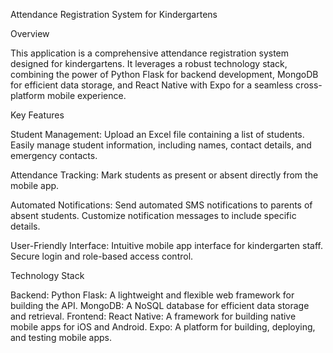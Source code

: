 Attendance Registration System for Kindergartens

Overview

This application is a comprehensive attendance registration system designed for kindergartens. It leverages a robust technology stack, combining the power of Python Flask for backend development, MongoDB for efficient data storage, and React Native with Expo for a seamless cross-platform mobile experience.

Key Features

Student Management:
Upload an Excel file containing a list of students.
Easily manage student information, including names, contact details, and emergency contacts.

Attendance Tracking:
Mark students as present or absent directly from the mobile app.

Automated Notifications:
Send automated SMS notifications to parents of absent students.
Customize notification messages to include specific details.

User-Friendly Interface:
Intuitive mobile app interface for kindergarten staff.
Secure login and role-based access control.

Technology Stack

Backend:
Python Flask: A lightweight and flexible web framework for building the API.
MongoDB: A NoSQL database for efficient data storage and retrieval.
Frontend:
React Native: A framework for building native mobile apps for iOS and Android.
Expo: A platform for building, deploying, and testing mobile apps.
